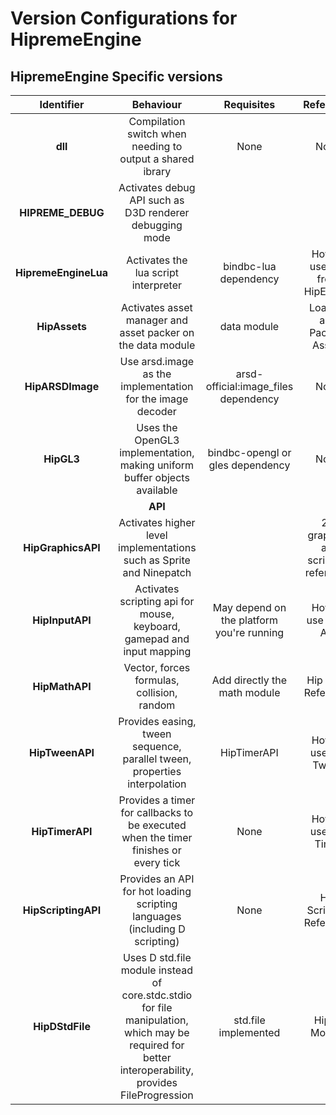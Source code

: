 # Version Configurations for HipremeEngine

## HipremeEngine Specific versions

|      Identifier      |                                                                       Behaviour                                                                      |                 Requisites                |              Reference              |
| :------------------: | :--------------------------------------------------------------------------------------------------------------------------------------------------: | :---------------------------------------: | :---------------------------------: |
|        **dll**       |                                               Compilation switch when needing to output a shared ibrary                                              |                    None                   |                 None                |
|  **HIPREME\_DEBUG**  |                                                Activates debug API such as D3D renderer debugging mode                                               |                                           |                                     |
| **HipremeEngineLua** |                                                         Activates the lua script interpreter                                                         |           bindbc-lua dependency           |    How to use Lua from HipEngine    |
|     **HipAssets**    |                                              Activates asset manager and asset packer on the data module                                             |                data module                |      Loading and Packing Assets     |
|   **HipARSDImage**   |                                              Use arsd.image as the implementation for the image decoder                                              |   arsd-official:image\_files dependency   |                 None                |
|      **HipGL3**      |                                       Uses the OpenGL3 implementation, making uniform buffer objects available                                       |      bindbc-opengl or gles dependency     |                 None                |
|                      |                                                                        **API**                                                                       |                                           |                                     |
|  **HipGraphicsAPI**  |                                          Activates higher level implementations such as Sprite and Ninepatch                                         |                                           | 2D graphics api scripting reference |
|    **HipInputAPI**   |                                        Activates scripting api for mouse, keyboard, gamepad and input mapping                                        | May depend on the platform you're running |         How to use input API        |
|    **HipMathAPI**    |                                                      Vector, forces formulas, collision, random                                                      |        Add directly the math module       |          Hip Math Reference         |
|    **HipTweenAPI**   |                                       Provides easing, tween sequence, parallel tween, properties interpolation                                      |                HipTimerAPI                |         How to use Hip Tween        |
|    **HipTimerAPI**   |                                  Provides a timer for callbacks to be executed when the timer finishes or every tick                                 |                    None                   |         How to use Hip Timer        |
|  **HipScriptingAPI** |                                      Provides an API for hot loading scripting languages (including D scripting)                                     |                    None                   |       Hip Scripting Reference       |
|    **HipDStdFile**   | Uses D std.file module instead of core.stdc.stdio for file manipulation, which may be required for better interoperability, provides FileProgression |            std.file implemented           |             HipFS Module            |
